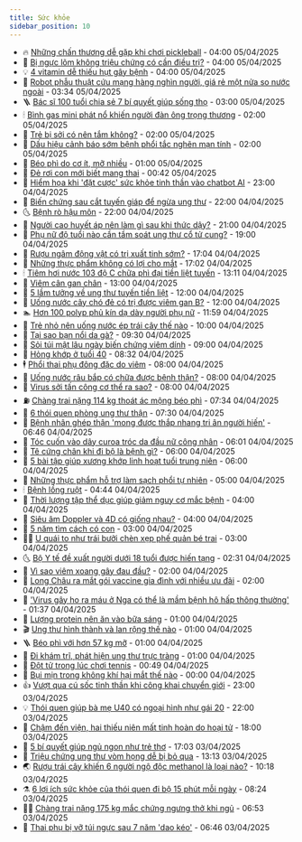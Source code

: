```yaml
---
title: Sức khỏe
sidebar_position: 10
---
```


<!-- vnexpress-suc-khoe:START -->
- 🔥 [Những chấn thương dễ gặp khi chơi pickleball](https://vnexpress.net/nhung-chan-thuong-de-gap-khi-choi-pickleball-4870334.html) - 04:00 05/04/2025
- 🥰 [Bị ngực lõm không triệu chứng có cần điều trị?](https://vnexpress.net/bi-nguc-lom-khong-trieu-chung-co-can-dieu-tri-4870327.html) - 04:00 05/04/2025
- 💡 [4 vitamin dễ thiếu hụt gây bệnh](https://vnexpress.net/4-vitamin-de-thieu-hut-gay-benh-4870307.html) - 04:00 05/04/2025
- 🤗 [Robot phẫu thuật cứu mạng hàng nghìn người, giá rẻ một nửa so nước ngoài](https://vnexpress.net/robot-phau-thuat-cuu-mang-hang-nghin-nguoi-gia-re-mot-nua-so-nuoc-ngoai-4870230.html) - 03:34 05/04/2025
- 🪜 [Bác sĩ 100 tuổi chia sẻ 7 bí quyết giúp sống thọ](https://vnexpress.net/bac-si-100-tuoi-chia-se-7-bi-quyet-giup-song-tho-4870123.html) - 03:00 05/04/2025
- 🕯 [Bình gas mini phát nổ khiến người đàn ông trọng thương](https://vnexpress.net/binh-gas-mini-phat-no-khien-nguoi-dan-ong-trong-thuong-4869902.html) - 02:00 05/04/2025
- 🤭 [Trẻ bị sởi có nên tắm không?](https://vnexpress.net/tre-bi-soi-co-nen-tam-khong-4870314.html) - 02:00 05/04/2025
- 👀 [Dấu hiệu cảnh báo sớm bệnh phổi tắc nghẽn mạn tính](https://vnexpress.net/dau-hieu-canh-bao-som-benh-phoi-tac-nghen-man-tinh-4870310.html) - 02:00 05/04/2025
- 🌋 [Béo phì do cơ ít, mỡ nhiều](https://vnexpress.net/beo-phi-do-co-it-mo-nhieu-4870280.html) - 01:00 05/04/2025
- 🫶 [Đẻ rơi con mới biết mang thai](https://vnexpress.net/de-roi-con-moi-biet-mang-thai-4870284.html) - 00:42 05/04/2025
- 🦆 [Hiểm họa khi &#39;đặt cược&#39; sức khỏe tinh thần vào chatbot AI](https://vnexpress.net/hiem-hoa-khi-dat-cuoc-suc-khoe-tinh-than-vao-chatbot-ai-4869230.html) - 23:00 04/04/2025
- 🚀 [Biến chứng sau cắt tuyến giáp để ngừa ung thư](https://vnexpress.net/bien-chung-sau-cat-tuyen-giap-de-ngua-ung-thu-4869690.html) - 22:00 04/04/2025
- 🌜 [Bệnh rò hậu môn](https://vnexpress.net/benh-ro-hau-mon-4864526.html) - 22:00 04/04/2025
- 🧰 [Người cao huyết áp nên làm gì sau khi thức dậy?](https://vnexpress.net/nguoi-cao-huyet-ap-nen-lam-gi-sau-khi-thuc-day-4870079.html) - 21:00 04/04/2025
- 💫 [Phụ nữ độ tuổi nào cần tầm soát ung thư cổ tử cung?](https://vnexpress.net/phu-nu-do-tuoi-nao-can-tam-soat-ung-thu-co-tu-cung-4862488.html) - 19:00 04/04/2025
- 🌝 [Rượu ngâm động vật có trị xuất tinh sớm?](https://vnexpress.net/ruou-ngam-dong-vat-co-tri-xuat-tinh-som-4869472.html) - 17:04 04/04/2025
- 🗽 [Những thực phẩm không có lợi cho mắt](https://vnexpress.net/nhung-thuc-pham-khong-co-loi-cho-mat-4869448.html) - 17:02 04/04/2025
- 🕯 [Tiêm hơi nước 103 độ C chữa phì đại tiền liệt tuyến](https://vnexpress.net/tiem-hoi-nuoc-103-do-c-chua-phi-dai-tien-liet-tuyen-4870190.html) - 13:11 04/04/2025
- 🦅 [Viêm cân gan chân](https://vnexpress.net/viem-can-gan-chan-4869738.html) - 13:00 04/04/2025
- 🦆 [5 lầm tưởng về ung thư tuyến tiền liệt](https://vnexpress.net/5-lam-tuong-ve-ung-thu-tuyen-tien-liet-4869969.html) - 12:00 04/04/2025
- 🎊 [Uống nước cây chó đẻ có trị được viêm gan B?](https://vnexpress.net/uong-nuoc-cay-cho-de-co-tri-duoc-viem-gan-b-4870143.html) - 12:00 04/04/2025
- 🏊 [Hơn 100 polyp phủ kín dạ dày người phụ nữ](https://vnexpress.net/hon-100-polyp-phu-kin-da-day-nguoi-phu-nu-4870131.html) - 11:59 04/04/2025
- 📝 [Trẻ nhỏ nên uống nước ép trái cây thế nào](https://vnexpress.net/tre-nho-nen-uong-nuoc-ep-trai-cay-the-nao-4869898.html) - 10:00 04/04/2025
- 💯 [Tại sao bạn nổi da gà?](https://vnexpress.net/tai-sao-ban-noi-da-ga-4869957.html) - 09:30 04/04/2025
- 🌊 [Sỏi túi mật lâu ngày biến chứng viêm dính](https://vnexpress.net/soi-tui-mat-lau-ngay-bien-chung-viem-dinh-4870066.html) - 09:00 04/04/2025
- 🚀 [Hỏng khớp ở tuổi 40](https://vnexpress.net/hong-khop-o-tuoi-40-4870063.html) - 08:32 04/04/2025
- 🕴 [Phổi thai phụ đông đặc do viêm](https://vnexpress.net/phoi-thai-phu-dong-dac-do-viem-4870069.html) - 08:00 04/04/2025
- 🗽 [Uống nước râu bắp có chữa được bệnh thận?](https://vnexpress.net/uong-nuoc-rau-bap-co-chua-duoc-benh-than-4870055.html) - 08:00 04/04/2025
- 🎡 [Virus sởi tấn công cơ thể ra sao?](https://vnexpress.net/virus-soi-tan-cong-co-the-ra-sao-4870044.html) - 08:00 04/04/2025
- ⛽️ [Chàng trai nặng 114 kg thoát ác mộng béo phì](https://vnexpress.net/chang-trai-nang-114-kg-thoat-ac-mong-beo-phi-4870032.html) - 07:34 04/04/2025
- 🦆 [6 thói quen phòng ung thư thận](https://vnexpress.net/6-thoi-quen-phong-ung-thu-than-4869991.html) - 07:30 04/04/2025
- 🤩 [Bệnh nhân ghép thận &#39;mong được thắp nhang tri ân người hiến&#39;](https://vnexpress.net/benh-nhan-ghep-than-mong-duoc-thap-nhang-tri-an-nguoi-hien-4869714.html) - 06:46 04/04/2025
- 🦒 [Tóc cuốn vào dây curoa tróc da đầu nữ công nhân](https://vnexpress.net/toc-cuon-vao-day-curoa-troc-da-dau-nu-cong-nhan-4869868.html) - 06:01 04/04/2025
- 💫 [Tê cứng chân khi đi bộ là bệnh gì?](https://vnexpress.net/te-cung-chan-khi-di-bo-la-benh-gi-4869938.html) - 06:00 04/04/2025
- 🐘 [5 bài tập giúp xương khớp linh hoạt tuổi trung niên](https://vnexpress.net/5-bai-tap-giup-xuong-khop-linh-hoat-tuoi-trung-nien-4869927.html) - 06:00 04/04/2025
- 🚀 [Những thực phẩm hỗ trợ làm sạch phổi tự nhiên](https://vnexpress.net/nhung-thuc-pham-ho-tro-lam-sach-phoi-tu-nhien-4869870.html) - 05:00 04/04/2025
- 🕯 [Bệnh lồng ruột](https://vnexpress.net/benh-long-ruot-4864531.html) - 04:44 04/04/2025
- 🦏 [Thời lượng tập thể dục giúp giảm nguy cơ mắc bệnh](https://vnexpress.net/thoi-luong-tap-the-duc-giup-giam-nguy-co-mac-benh-4869656.html) - 04:00 04/04/2025
- 🦄 [Siêu âm Doppler và 4D có giống nhau?](https://vnexpress.net/sieu-am-doppler-va-4d-co-giong-nhau-4869850.html) - 04:00 04/04/2025
- 🦒 [5 năm tìm cách có con](https://vnexpress.net/5-nam-tim-cach-co-con-4869865.html) - 03:00 04/04/2025
- 👨‍🏫 [U quái to như trái bưởi chèn xẹp phế quản bé trai](https://vnexpress.net/u-quai-to-nhu-trai-buoi-chen-xep-phe-quan-be-trai-4869668.html) - 03:00 04/04/2025
- 🌜 [Bộ Y tế đề xuất người dưới 18 tuổi được hiến tạng](https://vnexpress.net/bo-y-te-de-xuat-nguoi-duoi-18-tuoi-duoc-hien-tang-4869836.html) - 02:31 04/04/2025
- 🚀 [Vì sao viêm xoang gây đau đầu?](https://vnexpress.net/vi-sao-viem-xoang-gay-dau-dau-4869660.html) - 02:00 04/04/2025
- 💃 [Long Châu ra mắt gói vaccine gia đình với nhiều ưu đãi](https://vnexpress.net/long-chau-ra-mat-goi-vaccine-gia-dinh-voi-nhieu-uu-dai-4868222.html) - 02:00 04/04/2025
- 💯 [&#39;Virus gây ho ra máu ở Nga có thể là mầm bệnh hô hấp thông thường&#39;](https://vnexpress.net/virus-gay-ho-ra-mau-o-nga-co-the-la-mam-benh-ho-hap-thong-thuong-4869822.html) - 01:37 04/04/2025
- 🤔 [Lượng protein nên ăn vào bữa sáng](https://vnexpress.net/luong-protein-nen-an-vao-bua-sang-4869743.html) - 01:00 04/04/2025
- 🎬 [Ung thư hình thành và lan rộng thế nào](https://vnexpress.net/ung-thu-hinh-thanh-va-lan-rong-the-nao-4869644.html) - 01:00 04/04/2025
- 🪜 [Béo phì với hơn 57 kg mỡ](https://vnexpress.net/beo-phi-voi-hon-57-kg-mo-4869641.html) - 01:00 04/04/2025
- 🦣 [Đi khám trĩ, phát hiện ung thư trực tràng](https://vnexpress.net/di-kham-tri-phat-hien-ung-thu-truc-trang-4866170.html) - 01:00 04/04/2025
- 🧐 [Đột tử trong lúc chơi tennis](https://vnexpress.net/dot-tu-trong-luc-choi-tennis-4869742.html) - 00:49 04/04/2025
- 🤡 [Bụi mịn trong không khí hại mắt thế nào](https://vnexpress.net/bui-min-trong-khong-khi-hai-mat-the-nao-4869509.html) - 00:00 04/04/2025
- 👍 [Vượt qua cú sốc tinh thần khi công khai chuyển giới](https://vnexpress.net/vuot-qua-cu-soc-tinh-than-khi-cong-khai-chuyen-gioi-4868513.html) - 23:00 03/04/2025
- 💡 [Thói quen giúp bà mẹ U40 có ngoại hình như gái 20](https://vnexpress.net/thoi-quen-giup-ba-me-u40-co-ngoai-hinh-nhu-gai-20-4869461.html) - 22:00 03/04/2025
- 💯 [Chậm đến viện, hai thiếu niên mất tinh hoàn do hoại tử](https://vnexpress.net/cham-den-vien-hai-thieu-nien-mat-tinh-hoan-do-hoai-tu-4869356.html) - 18:00 03/04/2025
- 🧠 [5 bí quyết giúp ngủ ngon như trẻ thơ](https://vnexpress.net/5-bi-quyet-giup-ngu-ngon-nhu-tre-tho-4868854.html) - 17:03 03/04/2025
- 🎡 [Triệu chứng ung thư vòm họng dễ bị bỏ qua](https://vnexpress.net/trieu-chung-ung-thu-vom-hong-de-bi-bo-qua-4869680.html) - 13:13 03/04/2025
- 🌏 [Rượu trái cây khiến 6 người ngộ độc methanol là loại nào?](https://vnexpress.net/ruou-trai-cay-khien-6-nguoi-ngo-doc-methanol-la-loai-nao-4869581.html) - 10:18 03/04/2025
- ⚗️ [6 lợi ích sức khỏe của thói quen đi bộ 15 phút mỗi ngày](https://vnexpress.net/6-loi-ich-suc-khoe-cua-thoi-quen-di-bo-15-phut-moi-ngay-4868867.html) - 08:24 03/04/2025
- 👨‍🏫 [Chàng trai nặng 175 kg mắc chứng ngưng thở khi ngủ](https://vnexpress.net/chang-trai-nang-175-kg-mac-chung-ngung-tho-khi-ngu-4869395.html) - 06:53 03/04/2025
- 🤖 [Thai phụ bị vỡ túi ngực sau 7 năm &#39;dao kéo&#39;](https://vnexpress.net/thai-phu-bi-vo-tui-nguc-sau-7-nam-dao-keo-4869317.html) - 06:46 03/04/2025<!-- vnexpress-suc-khoe:END -->
